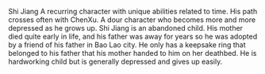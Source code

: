 Shi Jiang
A recurring character with unique abilities related to time. His path crosses often with ChenXu. A dour character who becomes more and more depressed as he grows up. 
Shi Jiang is an abandoned child. His mother died quite early in life, and his father was away for years so he was adopted by a friend of his father in Bao Lao city. He only has a keepsake ring that belonged to his father that his mother handed to him on her deathbed. He is hardworking child but is generally depressed and gives up easily.


